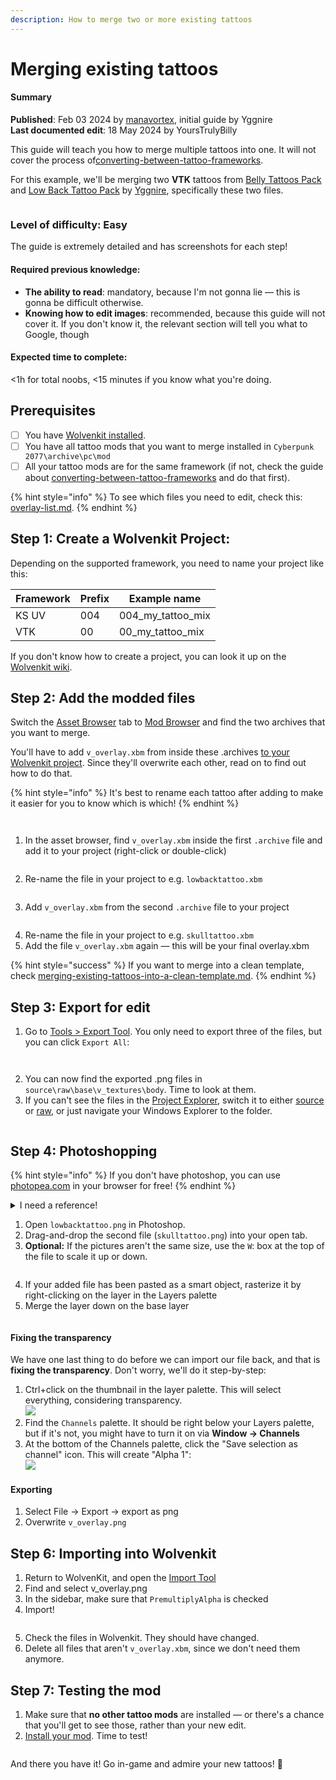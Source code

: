 ```yaml
---
description: How to merge two or more existing tattoos
---
```


# Merging existing tattoos

#### Summary

**Published**: Feb 03 2024 by [manavortex](https://app.gitbook.com/u/NfZBoxGegfUqB33J9HXuCs6PVaC3 "mention"), initial guide by Yggnire\
**Last documented edit**: 18 May 2024 by YoursTrulyBilly

This guide will teach you how to merge multiple tattoos into one. It will not cover the process of[converting-between-tattoo-frameworks](../../../../for-mod-creators/modding-guides/npcs/custom-tattoos-and-scars/converting-between-tattoo-frameworks/ "mention").

For this example, we'll be merging two **VTK** tattoos from [Belly Tattoos Pack](https://www.nexusmods.com/cyberpunk2077/mods/9246) and [Low Back Tattoo Pack](https://www.nexusmods.com/cyberpunk2077/mods/14557) by [Yggnire](https://www.nexusmods.com/cyberpunk2077/users/54960262), specifically these two files.&#x20;

<figure><img src="../../../../.gitbook/assets/Screenshot 2024-05-18 150531.png" alt=""><figcaption></figcaption></figure>

### Level of difficulty: Easy

The guide is extremely detailed and has screenshots for each step!

#### Required previous knowledge:

* **The ability to read**: mandatory, because I'm not gonna lie — this is gonna be difficult otherwise.
* **Knowing how to edit images**: recommended, because this guide will not cover it. If you don't know it, the relevant section will tell you what to Google, though

#### Expected time to complete:

<1h for total noobs, <15 minutes if you know what you're doing.

## Prerequisites

* [ ] You have [Wolvenkit installed](https://app.gitbook.com/s/-MP\_ozZVx2gRZUPXkd4r/getting-started/download).
* [ ] You have all tattoo mods that you want to merge installed in `Cyberpunk 2077\archive\pc\mod`
* [ ] All your tattoo mods are for the same framework (if not, check the guide about [converting-between-tattoo-frameworks](../../../../for-mod-creators/modding-guides/npcs/custom-tattoos-and-scars/converting-between-tattoo-frameworks/ "mention") and do that first).

{% hint style="info" %}
To see which files you need to edit, check this: [overlay-list.md](../converting-between-tattoo-frameworks/overlay-list.md "mention").
{% endhint %}



## Step 1: Create a Wolvenkit Project:

Depending on the supported framework, you need to name your project like this:&#x20;

| Framework | Prefix | Example name         |
| --------- | ------ | -------------------- |
| KS UV     | 004    | 004\_my\_tattoo\_mix |
| VTK       | 00     | 00\_my\_tattoo\_mix  |

If you don't know how to create a project, you can look it up on the [Wolvenkit wiki](https://app.gitbook.com/s/-MP\_ozZVx2gRZUPXkd4r/wolvenkit-app/usage/wolvenkit-projects#create-a-new-wolvenkit-mod-project).

## Step 2: Add the modded files

Switch the [Asset Browser](https://app.gitbook.com/s/-MP\_ozZVx2gRZUPXkd4r/wolvenkit-app/editor/asset-browser#using-the-asset-browser) tab to [Mod Browser](https://app.gitbook.com/s/-MP\_ozZVx2gRZUPXkd4r/wolvenkit-app/editor/asset-browser#mod-browser) and find the two archives that you want to merge.&#x20;

You'll have to add `v_overlay.xbm` from inside these .archives [to your Wolvenkit project](https://app.gitbook.com/s/-MP\_ozZVx2gRZUPXkd4r/wolvenkit-app/editor/asset-browser#adding-files-to-projects). Since they'll overwrite each other, read on to find out how to do that.

{% hint style="info" %}
It's best to rename each tattoo after adding to make it easier for you to know which is which!
{% endhint %}

<div>

<figure><img src="../../../../.gitbook/assets/Screenshot 2024-05-18 151150.png" alt=""><figcaption></figcaption></figure>

 

<figure><img src="../../../../.gitbook/assets/screenshots_merging_renaming_files.png" alt=""><figcaption></figcaption></figure>

</div>

1. In the asset browser, find `v_overlay.xbm` inside the first `.archive` file and add it to your project (right-click or double-click)

<figure><img src="../../../../.gitbook/assets/merge_tattoo_files_add_1.png" alt=""><figcaption></figcaption></figure>

2. Re-name the file in your project to e.g. `lowbacktattoo.xbm`

<figure><img src="../../../../.gitbook/assets/Screenshot 2024-05-18 151800.png" alt=""><figcaption></figcaption></figure>

3. Add `v_overlay.xbm` from the second `.archive` file to your project

<figure><img src="../../../../.gitbook/assets/merge_tattoo_files_add_2.png" alt=""><figcaption></figcaption></figure>

4. Re-name the file in your project to e.g. `skulltattoo.xbm`
5. Add the file `v_overlay.xbm` again — this will be your final overlay.xbm

{% hint style="success" %}
If you want to merge into a clean template, check [merging-existing-tattoos-into-a-clean-template.md](merging-existing-tattoos-into-a-clean-template.md "mention").&#x20;
{% endhint %}

## Step 3: Export for edit

1. Go to [Tools > Export Tool](https://app.gitbook.com/s/-MP\_ozZVx2gRZUPXkd4r/wolvenkit-app/tools/tools-import-export#export-tool). You only need to export three of the files, but you can click `Export All`:

<div>

<figure><img src="../../../../.gitbook/assets/Screenshot 2024-05-18 152356.png" alt=""><figcaption></figcaption></figure>

 

<figure><img src="../../../../.gitbook/assets/Screenshot 2024-05-18 152425.png" alt=""><figcaption></figcaption></figure>

</div>



2. You can now find the exported .png files in `source\raw\base\v_textures\body`. Time to look at them.
3. If you can't see the files in the [Project Explorer](https://app.gitbook.com/s/-MP\_ozZVx2gRZUPXkd4r/wolvenkit-app/editor/project-explorer), switch it to either [source](https://app.gitbook.com/s/-MP\_ozZVx2gRZUPXkd4r/wolvenkit-app/editor/project-explorer#source) or [raw](https://app.gitbook.com/s/-MP\_ozZVx2gRZUPXkd4r/wolvenkit-app/editor/project-explorer#raw), or just navigate your Windows Explorer to the folder.

<figure><img src="../../../../.gitbook/assets/Screenshot 2024-05-18 152554.png" alt=""><figcaption></figcaption></figure>

## Step 4: Photoshopping

{% hint style="info" %}
If you don't have photoshop, you can use [photopea.com](https://www.photopea.com/) in your browser for free!
{% endhint %}

<details>

<summary>I need a reference!</summary>

You can download [Night City Tattoos](https://www.nexusmods.com/cyberpunk2077/mods/1155?tab=files), specifically the Layout Templates For Custom Tattoos:&#x20;

<img src="../../../../.gitbook/assets/Screenshot 2024-05-18 152819.png" alt="" data-size="original">

Once downloaded, open the file named **LayoutTemplate\_tattoo\_body\_\_customisation.psd** and drag\&drop both of your tattoo files inside.

If you need the body texture as a reference, check [merging-existing-tattoos-into-a-clean-template.md](merging-existing-tattoos-into-a-clean-template.md "mention") and export `v_body_d.png`.

</details>

1. Open `lowbacktattoo.png` in Photoshop.&#x20;
2. Drag-and-drop the second file (`skulltattoo.png`) into your open tab.
3. **Optional:** If the pictures aren't the same size, use the `W`: box at the top of the file to scale it up or down.

<figure><img src="../../../../.gitbook/assets/merging_tattoos_photoshop.png" alt=""><figcaption></figcaption></figure>

4. If your added file has been pasted as a smart object, rasterize it by right-clicking on the layer in the Layers palette
5. Merge the layer down on the base layer

<figure><img src="../../../../.gitbook/assets/merge_down_process_layers.png" alt=""><figcaption></figcaption></figure>

#### Fixing the transparency

We have one last thing to do before we can import our file back, and that is **fixing the transparency**. Don't worry, we'll do it step-by-step:

1. Ctrl+click on the thumbnail in the layer palette. This will select everything, considering transparency.\
   &#x20;![](../../../../.gitbook/assets/select\_current\_layer.png)
2. Find the `Channels` palette. It should be right below your Layers palette, but if it's not, you might have to turn it on via **Window -> Channels**
3. At the bottom of the Channels palette, click the "Save selection as channel" icon. This will create "Alpha 1":\
   ![](<../../../../.gitbook/assets/merging\_textures\_alpha\_channel (1).png>)

#### Exporting

1. Select File -> Export -> export as png
2. Overwrite `v_overlay.png`

## Step 6: Importing into Wolvenkit

1. Return to WolvenKit, and open the [Import Tool](https://app.gitbook.com/s/-MP\_ozZVx2gRZUPXkd4r/wolvenkit-app/tools/tools-import-export#import-tool)
2. Find  and select v\_overlay.png
3. In the sidebar, make sure that `PremultiplyAlpha` is checked
4. Import!

<figure><img src="../../../../.gitbook/assets/import_overlay.png" alt=""><figcaption></figcaption></figure>

5. Check the files in Wolvenkit. They should have changed.
6. Delete all files that aren't `v_overlay.xbm`, since we don't need them anymore.

## Step 7: Testing the mod

1. Make sure that **no other tattoo mods** are installed — or there's a chance that you'll get to see those, rather than your new edit.
2. [Install your mod](https://app.gitbook.com/s/-MP\_ozZVx2gRZUPXkd4r/wolvenkit-app/menu/toolbar#install-and-launch). Time to test!&#x20;

<figure><img src="../../../../.gitbook/assets/Screenshot 2024-05-18 153418.png" alt=""><figcaption></figcaption></figure>

And there you have it! Go in-game and admire your new tattoos! :clap:
